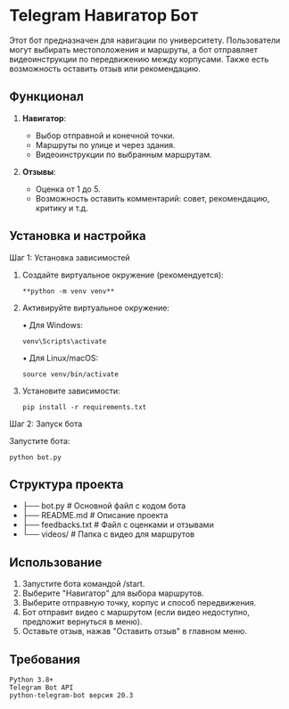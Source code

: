# Telegram Навигатор Бот

Этот бот предназначен для навигации по университету. Пользователи могут выбирать местоположения и маршруты, а бот отправляет видеоинструкции по передвижению между корпусами. Также есть возможность оставить отзыв или рекомендацию.

## Функционал

1. **Навигатор**:
   - Выбор отправной и конечной точки.
   - Маршруты по улице и через здания.
   - Видеоинструкции по выбранным маршрутам.

2. **Отзывы**:
   - Оценка от 1 до 5.
   - Возможность оставить комментарий: совет, рекомендацию, критику и т.д.

## Установка и настройка

Шаг 1: Установка зависимостей

1. Создайте виртуальное окружение (рекомендуется):

       **python -m venv venv**

2. Активируйте виртуальное окружение:

   • Для Windows:

       venv\Scripts\activate

   • Для Linux/macOS:

       source venv/bin/activate
3. Установите зависимости:

       pip install -r requirements.txt

Шаг 2: Запуск бота

Запустите бота:

    python bot.py

## Структура проекта

* ├── bot.py                 # Основной файл с кодом бота
* ├── README.md              # Описание проекта
* ├── feedbacks.txt          # Файл с оценками и отзывами 
* └── videos/                # Папка с видео для маршрутов

## Использование

1. Запустите бота командой /start.
2. Выберите "Навигатор" для выбора маршрутов.
3. Выберите отправную точку, корпус и способ передвижения.
4. Бот отправит видео с маршрутом (если видео недоступно, предложит вернуться в меню).
5. Оставьте отзыв, нажав "Оставить отзыв" в главном меню.

## Требования

    Python 3.8+
    Telegram Bot API
    python-telegram-bot версия 20.3